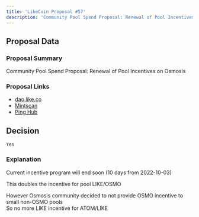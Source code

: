 ```yaml
---
title: 'LikeCoin Proposal #57'
description: 'Community Pool Spend Proposal: Renewal of Pool Incentives on Osmosis'
---
```


## Proposal Data

### Proposal Summary
Community Pool Spend Proposal: Renewal of Pool Incentives on Osmosis

### Proposal Links
- [dao.like.co](https://dao.like.co/proposals/57)
- [Mintscan](https://www.mintscan.io/likecoin/proposals/57)
- [Ping Hub](https://ping.pub/likecoin/gov/57)


## Decision
`Yes`

### Explanation
Current incentive program will end soon (10 days from 2022-10-03)

This doubles the incentive for pool LIKE/OSMO

However Osmosis community decided to not provide OSMO incentive to small non-OSMO pools  
So no more LIKE incentive for ATOM/LIKE  
